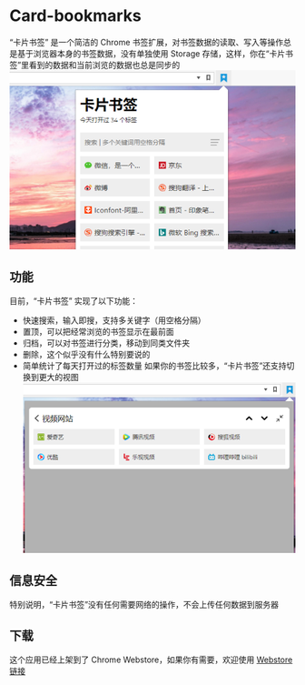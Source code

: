 # Card-bookmarks
“卡片书签” 是一个简洁的 Chrome 书签扩展，对书签数据的读取、写入等操作总是基于浏览器本身的书签数据，没有单独使用 Storage 存储，这样，你在“卡片书签”里看到的数据和当前浏览的数据也总是同步的
![](https://github.com/kkCode/Card-bookmarks/blob/master/image/中文.png)

## 功能
目前，“卡片书签” 实现了以下功能：
* 快速搜索，输入即搜，支持多关键字（用空格分隔）
* 置顶，可以把经常浏览的书签显示在最前面
* 归档，可以对书签进行分类，移动到同类文件夹
*  删除，这个似乎没有什么特别要说的
* 简单统计了每天打开过的标签数量
如果你的书签比较多，“卡片书签”还支持切换到更大的视图
![](https://github.com/kkCode/Card-bookmarks/blob/master/image/big.png)

## 信息安全
特别说明，“卡片书签”没有任何需要网络的操作，不会上传任何数据到服务器

## 下载
这个应用已经上架到了 Chrome Webstore，如果你有需要，欢迎使用 [Webstore链接](https://chrome.google.com/webstore/detail/card-bookmarks/dkeildaicdhjaboibehldcancpkafnfl)
